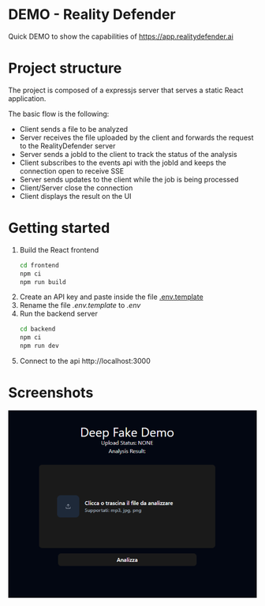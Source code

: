 # DEMO - Reality Defender 

Quick DEMO to show the capabilities of https://app.realitydefender.ai


# Project structure

The project is composed of a expressjs server that serves a static React application.

The basic flow is the following:

- Client sends a file to be analyzed
- Server receives the file uploaded by the client and forwards the request to the RealityDefender server
- Server sends a jobId to the client to track the status of the analysis
- Client subscribes to the events api with the jobId and keeps the connection open to receive SSE
- Server sends updates to the client while the job is being processed
- Client/Server close the connection
- Client displays the result on the UI


# Getting started
1. Build the React frontend
    ```bash
    cd frontend
    npm ci
    npm run build
    ```
2. Create an API key and paste inside the file [.env.template](/backend/.env.template)
3. Rename the file _.env.template_ to _.env_
4. Run the backend server
    ```bash
    cd backend
    npm ci
    npm run dev
    ```
5. Connect to the api
    http://localhost:3000

# Screenshots
![](/assets/ui_example.png)
